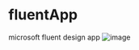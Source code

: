 # fluentApp
microsoft fluent design app
![image](http://github.com/mai-kuraki/fluentApp/raw/master/server/public/cc.gif)